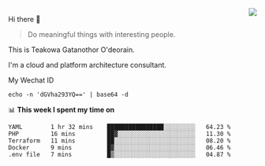 <img align="right" src="https://github-readme-stats.vercel.app/api?username=Teakowa&show_icons=true&icon_color=2f80ed&text_color=718096&bg_color=ffffff&hide_title=true" />

Hi there 👋

> Do meaningful things with interesting people.

This is Teakowa Gatanothor O'deorain.

I'm a cloud and platform architecture consultant.

My Wechat ID

```
echo -n 'dGVha293YQ==' | base64 -d
```

📊 **This week I spent my time on**
<!--START_SECTION:waka-->
```text
YAML        1 hr 32 mins    ████████████████░░░░░░░░░   64.23 % 
PHP         16 mins         ██▓░░░░░░░░░░░░░░░░░░░░░░   11.30 % 
Terraform   11 mins         ██░░░░░░░░░░░░░░░░░░░░░░░   08.20 % 
Docker      9 mins          █▓░░░░░░░░░░░░░░░░░░░░░░░   06.46 % 
.env file   7 mins          █▒░░░░░░░░░░░░░░░░░░░░░░░   04.87 % 
```
<!--END_SECTION:waka-->
